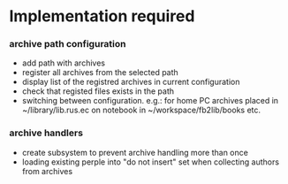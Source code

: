 # Implementation required

### archive path configuration
- add path with archives
- register all archives from the selected path
- display list of the registred archives in current configuration
- check that registed files exists in the path
- switching between configuration. e.g.: for home PC archives placed in ~/library/lib.rus.ec on notebook in ~/workspace/fb2lib/books etc.
 

### archive handlers
- create subsystem to prevent archive handling more than once
- loading existing perple into "do not insert" set when collecting authors from archives

